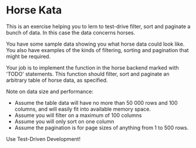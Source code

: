 Horse Kata
===========

This is an exercise helping you to lern to test-drive filter, sort and paginate a bunch of data.
In this case the data concerns horses.

You have some sample data showing you what horse data could look like. You also
have examples of the kinds of filtering, sorting and pagination that might be required.

Your job is to implement the function in the horse backend marked with 'TODO' statements.
This function should filter, sort and paginate an arbitrary table of horse data, as specified.

Note on data size and performance: 
- Assume the table data will have no more than 50 000 rows and 100 columns, and will easily fit into available memory space.
- Assume you will filter on a maximum of 100 columns
- Assume you will only sort on one column
- Assume the pagination is for page sizes of anything from 1 to 500 rows.

Use Test-Driven Development!
